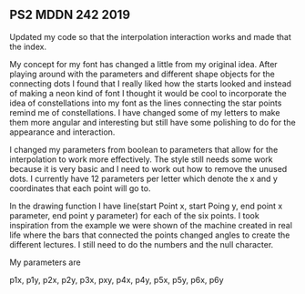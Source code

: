 ## PS2 MDDN 242 2019

Updated my code so that the interpolation interaction works and made that the index.

My concept for my font has changed a little from my original idea. After playing around with the parameters and different shape objects for the connecting dots I found that I really liked how the starts looked and instead of making a neon kind of font I thought it would be cool to incorporate the idea of constellations into my font as the lines connecting the star points remind me of constellations. I have changed some of my letters to make them more angular and interesting but still have some polishing to do for the appearance and interaction. 


I changed my parameters from boolean to parameters that allow for the interpolation to work more effectively. The style still needs some work because it is very basic and I need to work out how to remove the unused dots. I currently have 12 parameters per letter which denote the x and y coordinates that each point will go to.

In the drawing function I have line(start Point x, start Poing y, end point x parameter, end point y parameter) for each of the six points. I took inspiration from the example we were shown of the machine created in real life where the bars that connected the points changed angles to create the different lectures. I still need to do the numbers and the null character. 

My parameters are 

p1x, p1y, p2x, p2y, p3x, pxy, p4x, p4y, p5x, p5y, p6x, p6y